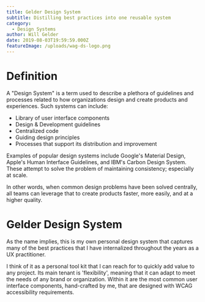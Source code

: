 ```yaml
---
title: Gelder Design System
subtitle: Distilling best practices into one reusable system
category:
  - Design Systems
author: Will Gelder
date: 2019-08-03T19:59:59.000Z
featureImage: /uploads/wag-ds-logo.png
---
```

# Definition
A "Design System" is a term used to describe a plethora of guidelines and processes related to how organizations design and create products and experiences. Such systems can include: 
- Library of user interface components
- Design & Development guidelines
- Centralized code
- Guiding design principles
- Processes that support its distribution and improvement

Examples of popular design systems include Google's Material Design, Apple's Human Interface Guidelines, and IBM's Carbon Design System. These attempt to solve the problem of maintaining consistency; especially at scale. 

In other words, when common design problems have been solved centrally, all teams can leverage that to create products faster, more easily, and at a higher quality.

# Gelder Design System
As the name implies, this is my own personal design system that captures many of the best practices that I have internalized throughout the years as a UX practitioner.  

I think of it as a personal tool kit that I can reach for to quickly add value to any project. Its main tenant is 'flexibility', meaning that it can adapt to meet the needs of any brand or organization. Within it are the most common user interface components, hand-crafted by me, that are designed with WCAG accessibility requirements. 

